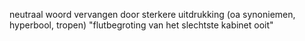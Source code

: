 neutraal woord vervangen door sterkere uitdrukking (oa synoniemen, hyperbool, tropen) "flutbegroting van het slechtste kabinet ooit"